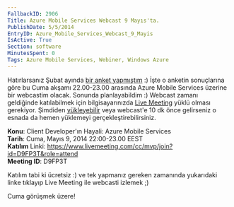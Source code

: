 ```yaml
---
FallbackID: 2906
Title: Azure Mobile Services Webcast 9 Mayıs'ta.
PublishDate: 5/5/2014
EntryID: Azure_Mobile_Services_Webcast_9_Mayis
IsActive: True
Section: software
MinutesSpent: 0
Tags: Azure Mobile Services, Webiner, Windows Azure
---
```

Hatırlarsanız Şubat ayında [bir anketyapmıştım](http://daron.yondem.com/tr/post/Bir_sonraki_webcast_anket_sonuclari):) İşte o anketin sonuçlarına göre bu Cuma akşamı 22.00-23.00 arasındaAzure Mobile Services üzerine bir webcastim olacak. Sonundaplanlayabildim :) Webcast zamanı geldiğinde katılabilmek içinbilgisayarınızda [LiveMeeting](http://office.microsoft.com/en-us/help/download-the-microsoft-office-live-meeting-2007-client-HA010173383.aspx)yüklü olması gerekiyor. Şimdiden[yükleyebilir](http://office.microsoft.com/en-us/help/download-the-microsoft-office-live-meeting-2007-client-HA010173383.aspx)veya webcast'e 10 dk önce gelirseniz o esnada da hemen yüklemeyigerçekleştirebilirsiniz.**Konu**: Client Developer'ın Hayali: Azure Mobile Services  **Tarih**: Cuma, Mayıs 9, 2014 22:00-23.00 EEST  **Katılım** Linki: <https://www.livemeeting.com/cc/mvp/join?id=D9FP3T&role=attend>  **Meeting ID**: D9FP3TKatılım tabi ki ücretsiz :) ve tek yapmanız gereken zamanında yukarıdakilinke tıklayıp Live Meeting ile webcasti izlemek ;)Cuma görüşmek üzere!
